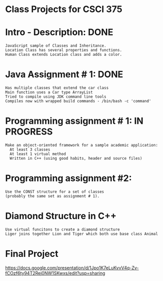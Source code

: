 # Class Projects for CSCI 375

# Intro - Description: DONE
    JavaScript sample of Classes and Inheritance.
    Location Class has several properties and functions.
    Human Class extends Location class and adds a color.

# Java Assignment # 1: DONE
    Has multiple classes that extend the car class
    Main function uses a Car type ArrayList
    Tried to compile using JDK command line tools
    Compiles now with wrapped build commands - /bin/bash -c 'command'

# Programming assignment # 1: IN PROGRESS
    Make an object-oriented framework for a sample academic application:
      At least 3 classes
      At least 1 virtual method  
      Written in C++ (using good habits, header and source files)

# Programming assignment #2:
    Use the CONST structure for a set of classes
    (probably the same set as assignment # 1).

# Diamond Structure in C++
	Use virtual funcitons to create a diamond structure
	Liger joins together Lion and Tiger which both use base class Animal

# Final Project
https://docs.google.com/presentation/d/1Jpo1K7eLuKvvV4q-Zv-fCOzf6ty94T2Rej0NW1SKwxs/edit?usp=sharing
